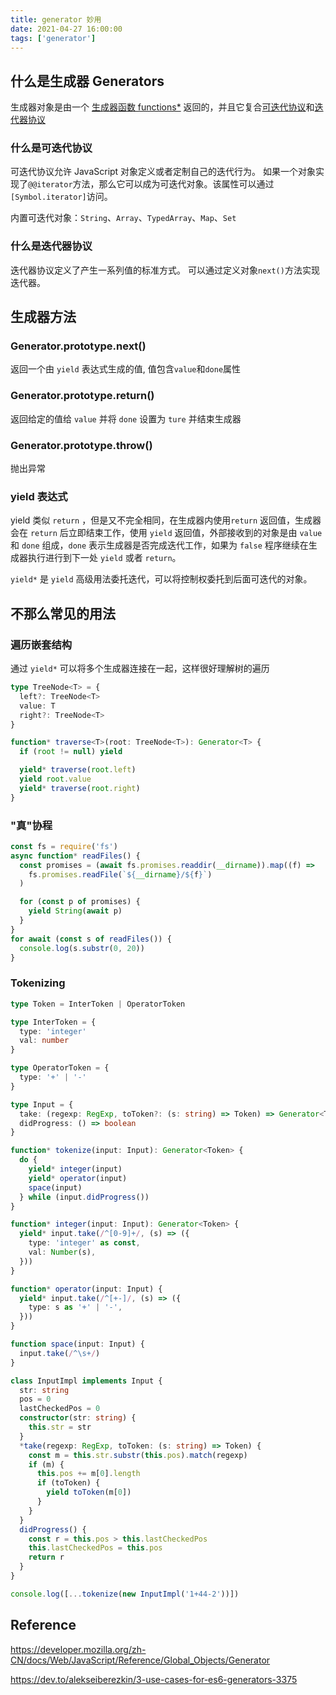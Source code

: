 ```yaml
---
title: generator 妙用
date: 2021-04-27 16:00:00
tags: ['generator']
---
```


## 什么是生成器 Generators

生成器对象是由一个 [生成器函数 functions\*](https://developer.mozilla.org/zh-CN/docs/Web/JavaScript/Reference/Statements/function*) 返回的，并且它复合[可迭代协议](https://developer.mozilla.org/zh-CN/docs/Web/JavaScript/Reference/Iteration_protocols#iterable)和[迭代器协议](https://developer.mozilla.org/zh-CN/docs/Web/JavaScript/Reference/Iteration_protocols#iterator)

### 什么是可迭代协议

可迭代协议允许 JavaScript 对象定义或者定制自己的迭代行为。
如果一个对象实现了`@@iterator`方法，那么它可以成为可迭代对象。该属性可以通过`[Symbol.iterator]`访问。

内置可迭代对象：`String`、`Array`、`TypedArray`、`Map`、`Set`

### 什么是迭代器协议

迭代器协议定义了产生一系列值的标准方式。
可以通过定义对象`next()`方法实现迭代器。

## 生成器方法

### Generator.prototype.next()

返回一个由 `yield` 表达式生成的值, 值包含`value`和`done`属性

### Generator.prototype.return()

返回给定的值给 `value` 并将 `done` 设置为 `ture` 并结束生成器

### Generator.prototype.throw()

抛出异常

### yield 表达式

yield 类似 `return` ，但是又不完全相同，在生成器内使用`return` 返回值，生成器会在 `return` 后立即结束工作，使用 `yield` 返回值，外部接收到的对象是由 `value` 和 `done` 组成，`done` 表示生成器是否完成迭代工作，如果为 `false` 程序继续在生成器执行进行到下一处 `yield` 或者 `return`。

`yield*` 是 `yield` 高级用法委托迭代，可以将控制权委托到后面可迭代的对象。

## 不那么常见的用法

### 遍历嵌套结构

通过 `yield*` 可以将多个生成器连接在一起，这样很好理解树的遍历

```typescript
type TreeNode<T> = {
  left?: TreeNode<T>
  value: T
  right?: TreeNode<T>
}

function* traverse<T>(root: TreeNode<T>): Generator<T> {
  if (root != null) yield

  yield* traverse(root.left)
  yield root.value
  yield* traverse(root.right)
}
```

### "真"协程

```javascript
const fs = require('fs')
async function* readFiles() {
  const promises = (await fs.promises.readdir(__dirname)).map((f) =>
    fs.promises.readFile(`${__dirname}/${f}`)
  )

  for (const p of promises) {
    yield String(await p)
  }
}
for await (const s of readFiles()) {
  console.log(s.substr(0, 20))
}
```

### Tokenizing

```typescript
type Token = InterToken | OperatorToken

type InterToken = {
  type: 'integer'
  val: number
}

type OperatorToken = {
  type: '+' | '-'
}

type Input = {
  take: (regexp: RegExp, toToken?: (s: string) => Token) => Generator<Token>
  didProgress: () => boolean
}

function* tokenize(input: Input): Generator<Token> {
  do {
    yield* integer(input)
    yield* operator(input)
    space(input)
  } while (input.didProgress())
}

function* integer(input: Input): Generator<Token> {
  yield* input.take(/^[0-9]+/, (s) => ({
    type: 'integer' as const,
    val: Number(s),
  }))
}

function* operator(input: Input) {
  yield* input.take(/^[+-]/, (s) => ({
    type: s as '+' | '-',
  }))
}

function space(input: Input) {
  input.take(/^\s+/)
}

class InputImpl implements Input {
  str: string
  pos = 0
  lastCheckedPos = 0
  constructor(str: string) {
    this.str = str
  }
  *take(regexp: RegExp, toToken: (s: string) => Token) {
    const m = this.str.substr(this.pos).match(regexp)
    if (m) {
      this.pos += m[0].length
      if (toToken) {
        yield toToken(m[0])
      }
    }
  }
  didProgress() {
    const r = this.pos > this.lastCheckedPos
    this.lastCheckedPos = this.pos
    return r
  }
}

console.log([...tokenize(new InputImpl('1+44-2'))])
```

## Reference

https://developer.mozilla.org/zh-CN/docs/Web/JavaScript/Reference/Global_Objects/Generator

https://dev.to/alekseiberezkin/3-use-cases-for-es6-generators-3375
